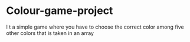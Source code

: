 # Colour-game-project
I t a simple game where you have to choose the correct color among five other colors that is taken in an array
